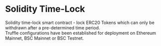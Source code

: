 # Solidity Time-Lock
Solidity time-lock smart contract - lock ERC20 Tokens which can only be withdrawn after a pre-determined time period. \
Truffle configurations have been established for deployment on Ethereum Mainnet, BSC Mainnet or BSC Testnet.
